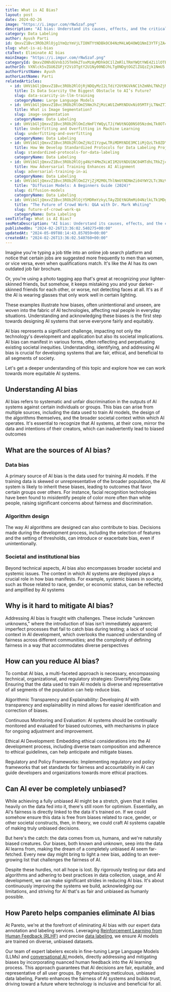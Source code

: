 ```yaml
---
title: What is AI Bias?
layout: post
date: 2024-02-26
image: "https://i.imgur.com/rNwSzaf.png"
description: "AI bias: Understand its causes, effects, and the critical role of expert data labeling and RLHF in combating bias for fairer AI systems."
category: Data Labeling
author: Ayush Parti
id: QmxvZ1Bvc3ROb2RlOjg1YmQzYmVjLTI0NTYtNDBkOC04NzM4LWQ4OWQ1NmI3YTFjZA==
slug: what-is-ai-bias
ctaText: Eliminate AI bias
mainImage: "https://i.imgur.com/rNwSzaf.png"
categoryId: QmxvZ0NhdGVnb3J5Tm9kZToxMzAyMDhkOC1lZmRlLTRmYWQtYWE4Zi1lOTE0ZDg2MTkwMmU=
authorId: VXNlck5vZGU6ZGFjY2ViOTgtY2U1Ny00NDJhLTg0NDgtOGZlZGQzZjk1NmU5
authorFirstName: Ayush
authorLastName: Parti
relatedArticles:
  - id: UHVibGljQmxvZ1Bvc3ROb2RlOjRjNDQyMzI2LTdiY2UtNGVkNC1hZmNhLTNhZjM4NDk4MDUzMw==
    title: Is Data Scarcity the Biggest Obstacle to AI’s Future?
    slug: data-scarcity-in-llm-training
    categoryName: Large Language Models
  - id: UHVibGljQmxvZ1Bvc3ROb2RlOmI5NmJhZjMzLWU1ZmMtNDUxNi05MTFjLTNmZTI5MzRmZTUwOQ==
    title: What is Image Segmentation?
    slug: image-segmentation
    categoryName: Data Labeling
  - id: UHVibGljQmxvZ1Bvc3ROb2RlOmIzNmFlYWQyLTJiYWUtNGQ0NS05NzdmLTk0OTc5MmI1ZTJlZA==
    title: Underfitting and Overfitting in Machine Learning
    slug: underfitting-and-overfitting
    categoryName: Data Labeling
  - id: UHVibGljQmxvZ1Bvc3ROb2RlOmZjNzI1YzgwLTRiMDMtNDE3MC1iMjQzLTk0ZDY1NWUzOGUwZA==
    title: How We Develop Standardized Protocols for Data Labeling Projects
    slug: standardized-protocols-for-data-labeling
    categoryName: Data Labeling
  - id: UHVibGljQmxvZ1Bvc3ROb2RlOjg4NzY4MmZkLWI1M2UtNDU1NC04MTdhLTRkZjc5ZmEwNzQxYQ==
    title: How Adversarial Training Enhances AI Alignment
    slug: adversarial-training-in-ai
    categoryName: Data Labeling
  - id: UHVibGljQmxvZ1Bvc3ROb2RlOmI2YjZjM2M0LThlNmUtNDNmZi04YWY2LTc3NzVjYzYzN2NlNw==
    title: "Diffusion Models: A Beginners Guide (2024)"
    slug: diffusion-models
    categoryName: Data Labeling
  - id: UHVibGljQmxvZ1Bvc3ROb2RlOjY5MDRmYzkyLTAyZDEtNGRmMi04NzlkLTk1MDg2ZmYwYjc4Ng==
    title: "The Future of Crowd Work: Q&A with Dr. Mark Whiting"
    slug: future-of-crowd-work-qa
    categoryName: Data Labeling
seoTitleTag: What is AI Bias?
seoMetaDescription: "AI bias: Understand its causes, effects, and the critical role of expert data labeling and RLHF in combating bias for fairer AI systems."
publishedOn: "2024-02-26T13:36:02.540275+00:00"
updatedAt: "2024-05-09T08:14:43.857059+00:00"
createdAt: "2024-02-26T13:36:02.540760+00:00"
---
```

Imagine you're typing a job title into an online job search platform and notice that certain jobs are suggested more frequently to men than women, or vice versa, even when qualifications match. It's like the AI has its own outdated job fair brochure.

Or, you're using a photo tagging app that's great at recognizing your lighter-skinned friends, but somehow, it keeps mistaking you and your darker-skinned friends for each other, or worse, not detecting faces at all. It's as if the AI is wearing glasses that only work well in certain lighting.

These examples illustrate how biases, often unintentional and unseen, are woven into the fabric of AI technologies, affecting real people in everyday situations. Understanding and acknowledging these biases is the first step towards designing AI systems that serve everyone fairly and equitably.

AI bias represents a significant challenge, impacting not only the technology's development and application but also its societal implications. AI bias can manifest in various forms, often reflecting and perpetuating existing societal inequities. Understanding, identifying, and addressing AI bias is crucial for developing systems that are fair, ethical, and beneficial to all segments of society.

Let's get a deeper understanding of this topic and explore how we can work towards more equitable AI systems.

## Understanding AI bias

AI bias refers to systematic and unfair discrimination in the outputs of AI systems against certain individuals or groups. This bias can arise from multiple sources, including the data used to train AI models, the design of the algorithms themselves, and the broader societal context within which AI operates. It's essential to recognize that AI systems, at their core, mirror the data and intentions of their creators, which can inadvertently lead to biased outcomes

## What are the sources of AI bias?

### Data bias

A primary source of AI bias is the data used for training AI models. If the training data is skewed or unrepresentative of the broader population, the AI system is likely to inherit these biases, leading to outcomes that favor certain groups over others. For instance, facial recognition technologies have been found to misidentify people of color more often than white people, raising significant concerns about fairness and discrimination.

### Algorithm design

The way AI algorithms are designed can also contribute to bias. Decisions made during the development process, including the selection of features and the setting of thresholds, can introduce or exacerbate bias, even if unintentionally.

### Societal and institutional bias

Beyond technical aspects, AI bias also encompasses broader societal and systemic issues. The context in which AI systems are deployed plays a crucial role in how bias manifests. For example, systemic biases in society, such as those related to race, gender, or economic status, can be reflected and amplified by AI systems

## Why is it hard to mitigate AI bias?



Addressing AI bias is fraught with challenges. These include "unknown unknowns," where the introduction of bias isn't immediately apparent; imperfect processes that fail to catch bias during testing; a lack of social context in AI development, which overlooks the nuanced understanding of fairness across different communities; and the complexity of defining fairness in a way that accommodates diverse perspectives

## How can you reduce AI bias?

To combat AI bias, a multi-faceted approach is necessary, encompassing technical, organizational, and regulatory strategies:
Diversifying Data: Ensuring that the data used to train AI models is diverse and representative of all segments of the population can help reduce bias.

Algorithmic Transparency and Explainability: Developing AI with transparency and explainability in mind allows for easier identification and correction of biases.

Continuous Monitoring and Evaluation: AI systems should be continually monitored and evaluated for biased outcomes, with mechanisms in place for ongoing adjustment and improvement.

Ethical AI Development: Embedding ethical considerations into the AI development process, including diverse team composition and adherence to ethical guidelines, can help anticipate and mitigate biases. 

Regulatory and Policy Frameworks: Implementing regulatory and policy frameworks that set standards for fairness and accountability in AI can guide developers and organizations towards more ethical practices.

## Can AI ever be completely unbiased?



While achieving a fully unbiased AI might be a stretch, given that it relies heavily on the data fed into it, there's still room for optimism. Essentially, an AI's fairness is directly linked to the data it's trained on. If we could somehow ensure this data is free from biases related to race, gender, or other societal constructs, then, in theory, we could craft AI systems capable of making truly unbiased decisions.

But here's the catch: the data comes from us, humans, and we're naturally biased creatures. Our biases, both known and unknown, seep into the data AI learns from, making the dream of a completely unbiased AI seem far-fetched. Every new day might bring to light a new bias, adding to an ever-growing list that challenges the fairness of AI.

Despite these hurdles, not all hope is lost. By rigorously testing our data and algorithms and adhering to best practices in data collection, usage, and AI development, we can make significant strides in reducing AI bias. It's about continuously improving the systems we build, acknowledging our limitations, and striving for AI that's as fair and unbiased as humanly possible.

## How Pareto helps companies eliminate AI bias

At Pareto, we're at the forefront of eliminating AI bias with our expert data annotation and labeling services. Leveraging [Reinforcement Learning from Human Feedback (RLHF)](https://pareto.ai/blog/what-is-rlhf) and precise [data labeling](https://pareto.ai/blog/data-labeling), we ensure AI models are trained on diverse, unbiased datasets.

Our team of expert labelers excels in fine-tuning Large Language Models (LLMs) and [conversational AI ](https://www.engati.com/) models, directly addressing and mitigating biases by incorporating nuanced human feedback into the AI learning process. This approach guarantees that AI decisions are fair, equitable, and representative of all user groups. By emphasizing meticulous, unbiased data labeling, Pareto enhances the fairness of AI systems and builds trust, driving toward a future where technology is inclusive and beneficial for all.